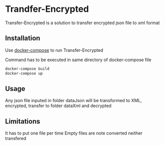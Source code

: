 # Trandfer-Encrypted

Transfer-Encrypted is a solution to transfer encrypted json file to xml format

## Installation

Use  [docker-compose](https://docs.docker.com/compose/compose-file/) to run Transfer-Encrypted

Command has to be executed in same directory of docker-compose file
```bash
docker-compose build
docker-compose up
```

## Usage

Any json file inputed in folder dataJson will be transformed to XML, encrypted, transfer to folder dataXml and decrypted

## Limitations
It has to put one file per time
Empty files are note converted neither transfered

